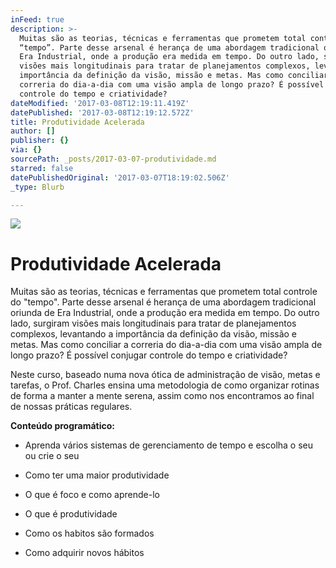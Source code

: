 ```yaml
---
inFeed: true
description: >-
  Muitas são as teorias, técnicas e ferramentas que prometem total controle do
  “tempo”. Parte desse arsenal é herança de uma abordagem tradicional oriunda de
  Era Industrial, onde a produção era medida em tempo. Do outro lado, surgiram
  visões mais longitudinais para tratar de planejamentos complexos, levantando a
  importância da definição da visão, missão e metas. Mas como conciliar a
  correria do dia-a-dia com uma visão ampla de longo prazo? É possível conjugar
  controle do tempo e criatividade?
dateModified: '2017-03-08T12:19:11.419Z'
datePublished: '2017-03-08T12:19:12.572Z'
title: Produtividade Acelerada
author: []
publisher: {}
via: {}
sourcePath: _posts/2017-03-07-produtividade.md
starred: false
datePublishedOriginal: '2017-03-07T18:19:02.506Z'
_type: Blurb

---
```

![](https://the-grid-user-content.s3-us-west-2.amazonaws.com/9d1b17b9-a516-4dfe-8e37-47bab2f27414.jpg)

# Produtividade Acelerada

Muitas são as teorias, técnicas e ferramentas que prometem total controle do "tempo". Parte desse arsenal é herança de uma abordagem tradicional oriunda de Era Industrial, onde a produção era medida em tempo. Do outro lado, surgiram visões mais longitudinais para tratar de planejamentos complexos, levantando a importância da definição da visão, missão e metas. Mas como conciliar a correria do dia-a-dia com uma visão ampla de longo prazo? É possível conjugar controle do tempo e criatividade?

Neste curso, baseado numa nova ótica de administração de visão, metas e tarefas, o Prof. Charles ensina uma metodologia de como organizar rotinas de forma a manter a mente serena, assim como nos encontramos ao final de nossas práticas regulares.

**Conteúdo programático:**

* Aprenda vários sistemas de gerenciamento de tempo e escolha o seu ou crie o seu

* Como ter uma maior produtividade

* O que é foco e como aprende-lo

* O que é produtividade

* Como os habitos são formados

* Como adquirir novos hábitos